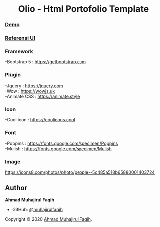 <h1 align="center">Olio - Html Portofolio Template</h1>

### [Demo](https://muhajirulfaqih.github.io/olio)

### [Referensi UI](https://www.instagram.com/p/CINdNtABBNz)

### Framework
-Bootstrap 5 : https://getbootstrap.com

### Plugin 
-Jquery : https://jquery.com<br />
-Wow : https://wowjs.uk<br />
-Animate CSS : https://animate.style<br />

### Icon
-Cool icon : https://coolicons.cool

### Font
-Poppins : https://fonts.google.com/specimen/Poppins<br />
-Mulish : https://fonts.google.com/specimen/Mulish<br />

### Image
https://icons8.com/photos/photo/people--5c485a518b65880001403724

## Author
**Ahmad Muhajirul Faqih**

* GitHub: [@muhajirulfaqih](https://github.com/muhajirulfaqih)

Copyright © 2020 [Ahmad Muhajirul Faqih](https://github.com/muhajirulfaqih).<br />